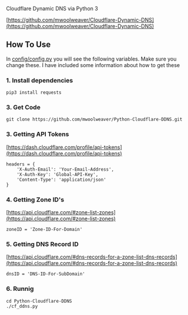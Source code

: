 Cloudflare Dynamic DNS via Python 3

[https://github.com/mwoolweaver/Cloudflare-Dynamic-DNS](https://github.com/mwoolweaver/Cloudflare-Dynamic-DNS)

## How To Use 

In [config/config.py](https://github.com/mwoolweaver/Cloudflare_Dynamic_DNS/blob/master/config/config.py) you will see the following variables. Make sure you change these. I have included some information about how to get these

### 1. Install dependencies
```
pip3 install requests
```

### 3. Get Code
```
git clone https://github.com/mwoolweaver/Python-Cloudflare-DDNS.git
```

### 3. Getting API Tokens

[https://dash.cloudflare.com/profile/api-tokens](https://dash.cloudflare.com/profile/api-tokens)

```
headers = {
    'X-Auth-Email': 'Your-Email-Address',
    'X-Auth-Key': 'Global-API-Key',
    'Content-Type': 'application/json'
}
```

### 4. Getting Zone ID's 

[https://api.cloudflare.com/#zone-list-zones](https://api.cloudflare.com/#zone-list-zones)

```
zoneID = 'Zone-ID-For-Domain'
```

### 5. Getting DNS Record ID 

[https://api.cloudflare.com/#dns-records-for-a-zone-list-dns-records](https://api.cloudflare.com/#dns-records-for-a-zone-list-dns-records)

```
dnsID = 'DNS-ID-For-SubDomain'
```

### 6. Runnig
```
cd Python-Cloudflare-DDNS
./cf_ddns.py
```

